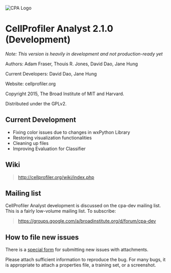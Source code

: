 ![CPA Logo](http://i.imgur.com/45Iosp1.png)
# CellProfiler Analyst 2.1.0 (Development)

*Note: This version is heavily in development and not production-ready yet*

Authors: Adam Fraser, Thouis R. Jones, David Dao, Jane Hung

Current Developers: David Dao, Jane Hung

Website: cellprofiler.org

Copyright 2015, The Broad Institute of MIT and Harvard.

Distributed under the GPLv2.

## Current Development

* Fixing color issues due to changes in wxPython Library
* Restoring visualization functionalities
* Cleaning up files
* Improving Evaluation for Classifier

## Wiki

> http://cellprofiler.org/wiki/index.php

## Mailing list

CellProfiler Analyst development is discussed on the cpa-dev mailing
list.  This is a fairly low-volume mailing list.  To subscribe:

> https://groups.google.com/a/broadinstitute.org/d/forum/cpa-dev

## How to file new issues

There is a [special form](http://cellprofiler.org/issues/) for submitting
new issues with attachments.

Please attach sufficient information to reproduce the bug. For many
bugs, it is appropriate to attach a properties file, a training set,
or a screenshot.

